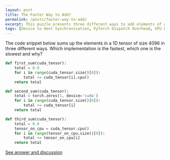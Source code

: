 ```yaml
---
layout: post
title: The Faster Way to Add?
permalink: /posts/faster-way-to-add/
excerpt: This puzzle presents three different ways to add elements of a tensor. Can you figure out the fastest implementation?
tags: [Device to Host Synchronization, PyTorch Dispatch Overhead, GPU Utilization]
---
```


The code snippet below sums up the elements in a 1D tensor of size $4096$ in three different ways.
Which implementation is the fastest, which one is the slowest and why?

``` python
def first_sum(cuda_tensor):
    total = 0.0
    for i in range(cuda_tensor.size()[0]):
        total += cuda_tensor[i].cpu()
    return total

def second_sum(cuda_tensor):
    total = torch.zeros(1, device='cuda')
    for i in range(cuda_tensor.size()[0]):
        total += cuda_tensor[i]
    return total

def third_sum(cuda_tensor):
    total = 0.0
    tensor_on_cpu = cuda_tensor.cpu()
    for i in range(tensor_on_cpu.size()[0]):
        total += tensor_on_cpu[i]
    return total
```

[See answer and discussion](/faster-way-to-add-answer)
